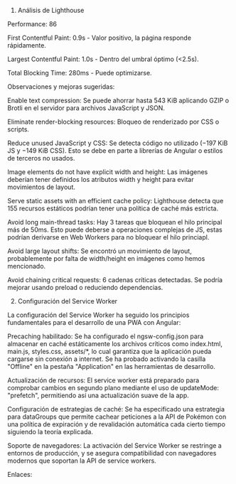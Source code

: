 

1. Análisis de Lighthouse

Performance: 86

First Contentful Paint: 0.9s - Valor positivo, la página responde rápidamente.

Largest Contentful Paint: 1.0s - Dentro del umbral óptimo (<2.5s).

Total Blocking Time: 280ms - Puede optimizarse.

Observaciones y mejoras sugeridas:

Enable text compression: Se puede ahorrar hasta 543 KiB aplicando GZIP o Brotli en el servidor para archivos JavaScript y JSON.

Eliminate render-blocking resources: Bloqueo de renderizado por CSS o scripts.

Reduce unused JavaScript y CSS: Se detecta código no utilizado (−197 KiB JS y −149 KiB CSS). Esto se debe en parte a librerías de Angular o estilos de terceros no usados.

Image elements do not have explicit width and height: Las imágenes deberían tener definidos los atributos width y height para evitar movimientos de layout.

Serve static assets with an efficient cache policy: Lighthouse detecta que 155 recursos estáticos podrían tener una política de caché más estricta.

Avoid long main-thread tasks: Hay 3 tareas que bloquean el hilo principal más de 50ms. Esto puede deberse a operaciones complejas de JS, estas podrían derivarse en Web Workers para no bloquear el hilo princiapl.

Avoid large layout shifts: Se encontró un movimiento de layout, probablemente por falta de width/height en imágenes como hemos mencionado.

Avoid chaining critical requests: 6 cadenas críticas detectadas. Se podría mejorar usando preload o reduciendo dependencias.


2. Configuración del Service Worker

La configuración del Service Worker ha seguido los principios fundamentales para el desarrollo de una PWA con Angular:

Precaching habilitado: Se ha configurado el ngsw-config.json para almacenar en caché estáticamente los archivos críticos como index.html, main.js, styles.css, assets/*, lo cual garantiza que la aplicación pueda cargarse sin conexión a internet. Se ha probado activando la casilla "Offline" en la pestaña "Application" en las herramientas de desarrollo.

Actualización de recursos: El service worker está preparado para comprobar cambios en segundo plano mediante el uso de updateMode: "prefetch", permitiendo así una actualización suave de la app.

Configuración de estrategias de caché: Se ha especificado una estrategia para dataGroups que permite cachear peticiones a la API de Pokémon con una política de expiración y de revalidación automática cada cierto tiempo siguiendo la teoría explicada.

Soporte de navegadores: La activación del Service Worker se restringe a entornos de producción, y se asegura compatibilidad con navegadores modernos que soportan la API de service workers.



Enlaces:
